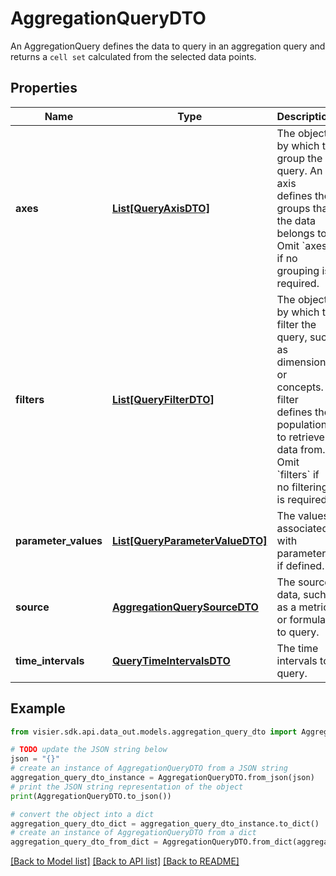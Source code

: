 # AggregationQueryDTO

An AggregationQuery defines the data to query in an aggregation query and returns a `cell set` calculated from  the selected data points.

## Properties

Name | Type | Description | Notes
------------ | ------------- | ------------- | -------------
**axes** | [**List[QueryAxisDTO]**](QueryAxisDTO.md) | The objects by which to group the query. An axis defines the groups that the data belongs to.  Omit &#x60;axes&#x60; if no grouping is required. | [optional] 
**filters** | [**List[QueryFilterDTO]**](QueryFilterDTO.md) | The objects by which to filter the query, such as dimensions or concepts.  A filter defines the population to retrieve data from. Omit &#x60;filters&#x60; if no filtering is required. | [optional] 
**parameter_values** | [**List[QueryParameterValueDTO]**](QueryParameterValueDTO.md) | The values associated with parameters, if defined. | [optional] 
**source** | [**AggregationQuerySourceDTO**](AggregationQuerySourceDTO.md) | The source data, such as a metric or formula, to query. | [optional] 
**time_intervals** | [**QueryTimeIntervalsDTO**](QueryTimeIntervalsDTO.md) | The time intervals to query. | [optional] 

## Example

```python
from visier.sdk.api.data_out.models.aggregation_query_dto import AggregationQueryDTO

# TODO update the JSON string below
json = "{}"
# create an instance of AggregationQueryDTO from a JSON string
aggregation_query_dto_instance = AggregationQueryDTO.from_json(json)
# print the JSON string representation of the object
print(AggregationQueryDTO.to_json())

# convert the object into a dict
aggregation_query_dto_dict = aggregation_query_dto_instance.to_dict()
# create an instance of AggregationQueryDTO from a dict
aggregation_query_dto_from_dict = AggregationQueryDTO.from_dict(aggregation_query_dto_dict)
```
[[Back to Model list]](../README.md#documentation-for-models) [[Back to API list]](../README.md#documentation-for-api-endpoints) [[Back to README]](../README.md)


